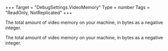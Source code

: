 +++
Target = "DebugSettings.VideoMemory"
Type = number
Tags = "ReadOnly, NotReplicated"
+++

The total amount of video memory on your machine, in bytes as a negative integer.	The total amount of video memory on your machine, in bytes as a negative integer.